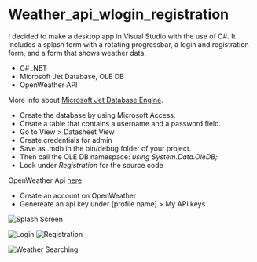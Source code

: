 # Weather_api_wlogin_registration

I decided to make a desktop app in Visual Studio with the use of C#.
It includes a splash form with a rotating progressbar, a login and registration form, and a form that shows weather data.


- C# .NET
- Microsoft Jet Database, OLE DB
- OpenWeather API


More info about [Microsoft Jet Database Engine](https://docs.microsoft.com/en-us/sql/ado/guide/appendixes/microsoft-ole-db-provider-for-microsoft-jet?view=sql-server-ver15).
- Create the database by using Microsoft Access.
- Create a table that contains a username and a password field.
- Go to View > Datasheet View
- Create credentials for admin
- Save as .mdb in the bin/debug folder of your project.
- Then call the OLE DB namespace: *using System.Data.OleDB;*
- Look under *Registration* for the source code


OpenWeather Api [here](https://openweathermap.org/)
- Create an account on OpenWeather
- Genereate an api key under [profile name] > My API keys


![Splash Screen](https://i.imgur.com/ElHPdsI.png)

![Login](https://i.imgur.com/wHMdKil.png) ![Registration](https://i.imgur.com/yzWitZo.png)

![Weather Searching](https://i.imgur.com/3EEuaZS.png)
